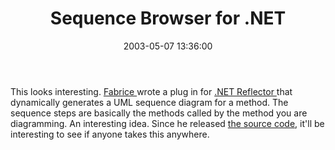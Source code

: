 ﻿---
layout: post
title: "Sequence Browser for .NET"
comments: false
date: 2003-05-07 13:36:00
categories:
 - Technology
subtext-id: 4c952224-8944-4c08-a7c2-615ea6bd4bc5
alias: /blog/Sequence-Browser-for-NET.aspx
---


This looks interesting. [Fabrice ](http://www.dotnetweblogs.com/fmarguerie/)wrote a plug in for [.NET Reflector ](http://www.aisto.com/Roeder/DotNet/)that dynamically generates a UML sequence diagram for a method. The sequence steps are basically the methods called by the method you are diagramming. An interesting idea. Since he released [the source code](http://madgeek.com/Samples/SequenceBrowser.030507.zip), it'll be interesting to see if anyone takes this anywhere.
